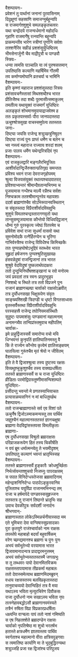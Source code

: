 वैशम्पायनः-  
प्रवेशनं तु पार्थानां जनानां पुरवासिनाम्  
दिदृक्षूणां सहस्राणि समाजग्मुर्बहून्यपि  
स राजमार्गश्शुशुभे समलङ्कृतचत्वरः  
यथा चन्द्रोदये राजन्वर्धमानो महोदधिः  
गृहाणि राजमार्गेषु रत्नवन्ति बहून्यपि  
प्राकम्पन्तीव भारेण स्त्रीणां पूर्णानि सर्वशः  
ताश्शनैरिव सव्रीडं प्रशशंसुर्युधिष्ठिरम्  
भीमसेनार्जुनौ चैव माद्रीपुत्रौ च पाण्डवौ  
स्त्रियः-  
धन्या त्वमसि पाञ्चालि या त्वं पुरुषसत्तमान्  
उपतिष्ठसि कल्याणि महर्षिमिव गौतमी  
तव कर्माण्यमोघानि व्रतचर्या च भामिनि  
वैशम्पायनः-  
इति कृष्णां महाराज प्रशशंसुस्तदा स्त्रियः  
प्रशंसावचनैस्तासां मिथश्शब्दैश्च भारत  
प्रीतिजैश्च तदा शब्दैः पुरमासीत्समाकुलम्  
तमतीत्य यथायुक्तं राजमार्गं युधिष्ठिरः  
अलङ्कृतं शोभमानमुपायाद्राजवेश्म ह  
ततः प्रकृतयस्सर्वाः पौरा जानपदास्तदा  
ऊचुश्श्रोत्रसुखा वाचस्समुपेत्य ततस्ततः  
जनाः-  
दिष्ट्या जयसि राजेन्द्र शत्रूञ्छत्रुनिषूदन  
दिष्ट्या राज्यं पुनः प्राप्तं धर्मेण च बलेन च  
भव नस्त्वं महाराज राज्याय शरदां शतम्  
प्रजाः पालय धर्मेण यथेन्द्रस्त्रिदिवं नृप  
वैशम्पायनः-  
एवं राजकुलद्वारि मङ्गलैरभिपूजितः  
आशीर्वादान्द्विजैरुक्तान्प्रतिगृह्य समन्ततः  
प्रविश्य भवनं राजा देवराजगृहोपमम्  
श्रुत्वा विजयसंयुक्तं रथात्पश्चादवातरत्  
प्रविश्याभ्यन्तरं श्रीमान्दैवतान्यभिगम्य च  
पूजयामास गन्धैश्च माल्यै रन्नैश्च सर्वशः  
निश्चक्राम ततश्श्रीमान्पुनरेव महायशाः  
ददर्श ब्राह्मणांश्चैव सोऽभिरूपानवस्थितान्  
स संवृतस्तदा विप्रैराशीर्वादविवक्षुभिः  
शुशुभे विमलश्चन्द्रस्तारागणवृतो यथा  
तान्सुसम्पूजयामास कौन्तेयो विधिवद्द्विजान्  
धौम्यं गुरुं पुरस्कृत्य ज्येष्ठं पितरमेव च  
प्रविवेश सभां राजा सुधर्मां वासवो यथा  
सुमनोमोदकै रत्नैर्हिरण्येन च भूरिणा  
गाभिर्वस्त्रैश्च राजेन्द्र विविधैश्च किमिच्छकैः  
ततः पुण्याहघोषोऽभूद्दिवं स्तब्ध्वेव भारत  
सुहृदां हर्षजननः पुण्यश्श्रुतिसुखावहः  
हंसवन्नेदुषां राजन्द्विजानां तत्र भारत  
शुश्रुवे वेदविदुषां पुष्कलार्थपदाक्षरा  
ततो दुन्दुभिनिर्घोषश्शङ्खानां च रवो मनोरमः  
जयं प्रवदतां तत्र स्वनः प्रादुरभून्नृप  
निश्शब्दे च स्थिते तत्र ततो विप्रजने पुनः  
राजानं ब्राह्मणच्छद्मा चार्वाको राक्षसोऽब्रवीत्  
तत्र दुर्योधनसखा भिक्षुरूपेण संवृतः  
साङ्ख्यश्शिखी त्रिदण्डी च धृष्टो विगतसाध्वसः  
वृतस्सर्वैस्तथा विप्रैराशीर्वादविवक्षुभिः  
परस्सहस्रै राजेन्द्र तपोनियमसंस्थितैः  
सुदुष्टः पापमाशंसुः पाण्डवानां महात्मनाम्  
अनामन्त्र्यैव तान्विप्रांस्तमुवाच महीपतिम्  
चार्वाकः-  
इमे प्राहुर्द्विजास्सर्वे समारोप्य वचो मयि  
धिग्भवन्तं कुनृपतिं ज्ञातिघातिनमस्तु वै  
किं ते राज्येन कौन्तेय कृत्वेमं ज्ञातिसङ्क्षयम्  
घातयित्वा गुरूंश्चैव मृतं श्रेयो न जीवितम्  
वैशम्पायनः-  
इति ते वै द्विजाश्श्रुत्वा तस्य दुष्टस्य रक्षसः  
विव्यथुश्चुक्रुशुश्चैव तस्य वाक्यप्रधर्षिताः  
ततस्ते ब्राह्मणास्सर्वे स च राजा युधिष्ठिरः  
व्रीडिताः परमोद्विग्रास्तूष्णीमासन्विशाम्पते  
युधिष्ठिरः-  
प्रसीदन्तु भवन्तो मे प्रणतस्याभियाचतः  
प्रत्यासन्नव्यसनिनं न मां बाधितुमर्हथ  
वैशम्पायनः-  
ततो राजन्ब्राह्माणास्ते सर्व एव विशां पते  
ऊचुर्नैष द्विजोऽस्माकमन्यस्तु तव पार्थिव  
जज्ञुश्चैनं महात्मानस्ततस्तं ज्ञानचक्षुषा  
ब्राह्मणा वेदविद्वांसस्तपसा विमलीकृताः  
ब्राह्मणाः-  
एष दुर्योधनसखा विश्रुतो ब्रह्मराक्षसः  
परिव्राजकरूपेण हितं तस्य चिकीर्षति  
न वयं ब्रूम धर्मात्मन्व्येतु ते भयमीदृशम्  
उपतिष्ठतु कल्याणं भवन्तं भ्रातृभिस्सह  
वैशम्पायनः-  
ततस्ते ब्राह्मणास्सर्वे हुङ्कारैः क्रोधमूर्च्छिताः  
निर्भर्त्सयन्तश्शुचयो निजघ्नुः पापराक्षसम्  
स पपात विनिर्दग्धस्तेजसा ब्रह्मवादिनाम्  
महेन्द्राशनिनिर्दग्धः पादपोऽङ्कुरवानिव  
पूजिताश्च ययुर्विप्रा राजानमभिनन्द्य तम्  
राजा च हर्षमापेदे पाण्डवस्ससुहृज्जनः   
ततस्तत्र तु राजानं तिष्ठन्ते भ्रातृभिः सह  
उवाच देवकीपुत्रः सर्वदर्शी जनार्दनः  
श्रीभगवान्-  
ब्राह्मणास्तात लोकेऽस्मिन्नर्चनीयास्सदा मम  
एते भूमिचरा देवा वाग्विषास्सुप्रसादकाः  
पुरा कृतयुगे राजंश्चार्वाको नाम राक्षसः  
तपस्तेपे महाबाहो बदर्यां बहुवार्षिकम्  
वरेण च्छन्द्यमानश्च ब्रह्मणा च पुनः पुनः  
अभयं सर्वभूतेभ्यो वरयामास भारत  
द्विजावमानादन्यत्र प्रादाद्वरमनुत्तमम्  
अभयं सर्वभूतेभ्यस्ततस्तस्मै जगत्प्रभुः  
स तु लब्धवरः पापो देवानमितविक्रमः  
राक्षसस्तापयामास तीव्रकर्मा महाबलः  
ततो देवास्समेत्याथ ब्रह्माणमिदमब्रुवन्  
वधाय रक्षसस्तस्य बलविप्रकृतास्तदा  
तानुवाचव्ययो देवान्विहितं तत्र वै मया  
यथाऽस्य भविता मृत्युरचिरेण दिवौकसः  
राजा दुर्योधनो नाम सखाऽस्य भविता नृपः  
तत्स्नेहावबद्धोऽसौ ब्राह्मणानवमंस्यते  
तत्रैनं रुषिता विप्रा विप्रकारप्रधर्षिताः  
धक्ष्यन्ति वाग्बलाः पापं ततो नाशं गमिष्यति  
स एष निहतश्शेते ब्रह्मदण्डेन राक्षसः  
चार्वाको नृपतिश्रेष्ठ मा शुचो भरतर्षभ  
हतास्ते क्षत्रधर्मेण ज्ञातयस्तव पार्थिव  
स्वर्गताश्च महात्मानो वीराः क्षत्रियपुङ्गवाः  
स त्वमातिष्ठ कार्याणि मा ते भूद्बुद्धिरन्यथा  
शत्रूञ्जहि प्रजा रक्ष द्विजांश्च परिपूजय   
